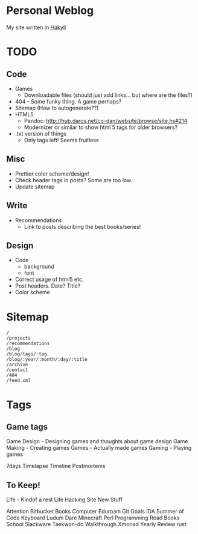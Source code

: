 
Personal Weblog
===============

My site written in [Hakyll][]

[Hakyll]: http://jaspervdj.be/hakyll/

TODO
====

Code
----

* Games
    * Downloadable files (should just add links... but where are the files?)
* 404 - Some funky thing. A game perhaps?
* Sitemap (How to autogenerate??)
* HTML5  
    * Pandoc: <http://hub.darcs.net/co-dan/website/browse/site.hs#214>
    * Modernizer or similar to show html 5 tags for older browsers?
* .txt version of things
    * Only tags left! Seems fruitless

Misc
----

* Prettier color scheme/design!
* Check header tags in posts? Some are too low.
* Update sitemap

Write
-----

* Recommendations
    * Link to posts describing the best books/series!

Design
------

* Code
    * background
    * font
* Correct usage of html5 etc.
* Post headers. Date? Title?
* Color scheme

Sitemap
=======

    /
    /projects
    /recommendations
    /blog
    /blog/tags/:tag
    /blog/:year/:month/:day/:title
    /archive
    /contact
    /404
    /feed.xml

Tags
====

## Game tags

Game Design - Designing games and thoughts about game design
Game Making - Creating games
Games - Actually made games
Gaming - Playing games

7days
Timelapse
Timeline
Postmortems

## To Keep!

Life - Kindof a rest
Life Hacking
Site
New Stuff

Attention
Bitbucket
Books
Computer
Eduroam
Git
Goals
IDA Summer of Code
Keyboard
Ludum Dare
Minecraft
Perl
Programming
Read Books
School
Slackware
Taekwon-do
Walkthrough
Xmonad
Yearly Review
rust

